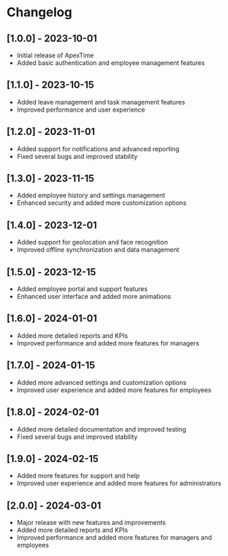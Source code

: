 # Changelog

## [1.0.0] - 2023-10-01
- Initial release of ApexTime
- Added basic authentication and employee management features

## [1.1.0] - 2023-10-15
- Added leave management and task management features
- Improved performance and user experience

## [1.2.0] - 2023-11-01
- Added support for notifications and advanced reporting
- Fixed several bugs and improved stability

## [1.3.0] - 2023-11-15
- Added employee history and settings management
- Enhanced security and added more customization options

## [1.4.0] - 2023-12-01
- Added support for geolocation and face recognition
- Improved offline synchronization and data management

## [1.5.0] - 2023-12-15
- Added employee portal and support features
- Enhanced user interface and added more animations

## [1.6.0] - 2024-01-01
- Added more detailed reports and KPIs
- Improved performance and added more features for managers

## [1.7.0] - 2024-01-15
- Added more advanced settings and customization options
- Improved user experience and added more features for employees

## [1.8.0] - 2024-02-01
- Added more detailed documentation and improved testing
- Fixed several bugs and improved stability

## [1.9.0] - 2024-02-15
- Added more features for support and help
- Improved user experience and added more features for administrators

## [2.0.0] - 2024-03-01
- Major release with new features and improvements
- Added more detailed reports and KPIs
- Improved performance and added more features for managers and employees
